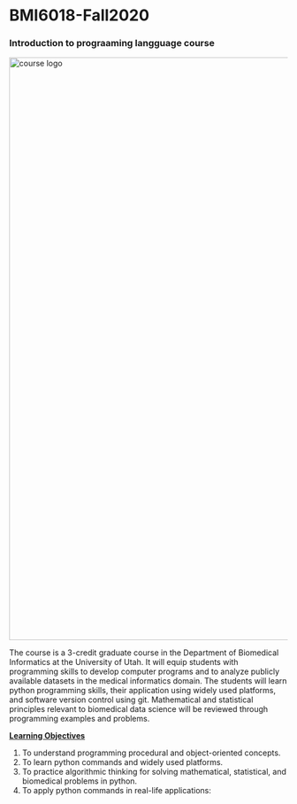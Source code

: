# BMI6018-Fall2020
### Introduction to prograaming langguage course      

<img width="1053" alt="course logo" src="https://user-images.githubusercontent.com/28988982/87330461-d94daf00-c4f5-11ea-806d-d108b38d196c.png">

The course is a 3-credit graduate course in the Department of Biomedical Informatics at the University of Utah. It will equip students with programming skills to develop computer programs and to analyze publicly available datasets in the medical informatics domain. The students will learn python programming skills, their application using widely used platforms, and software version control using git. Mathematical and statistical principles relevant to biomedical data science will be reviewed through programming examples and problems.

<ins><b>Learning Objectives</b></ins>

  1. To understand programming procedural and object-oriented concepts.
  2. To learn python commands and widely used platforms.
  3. To practice algorithmic thinking for solving mathematical, statistical, and biomedical problems in python.
  4. To apply python commands in real-life applications:




